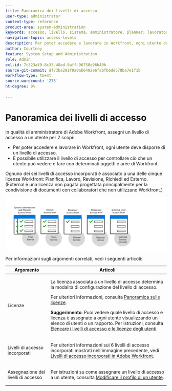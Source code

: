 ```yaml
---
title: Panoramica dei livelli di accesso
user-type: administrator
content-type: reference
product-area: system-administration
keywords: accesso, livello, sistema, amministratore, planner, lavoratore, revisore, richiedente, esterno, utente
navigation-topic: access-levels
description: Per poter accedere e lavorare in Workfront, ogni utente deve disporre di un livello di accesso. È possibile utilizzare il livello di accesso per controllare ciò che un utente può vedere e fare con determinati oggetti e aree di Workfront. Ognuno dei sei livelli di accesso incorporati è collegato a una delle cinque licenze Workfront, che sono Piano, Lavoro, Revisione, Richiesta ed Esterno.
author: Courtney
feature: System Setup and Administration
role: Admin
exl-id: 7c323af9-8c33-48ad-9aff-96758e96b40b
source-git-commit: df73ba291f0a0ab6492e6fabfb6de578ba7e1f1b
workflow-type: tm+mt
source-wordcount: '273'
ht-degree: 0%

---
```


# Panoramica dei livelli di accesso

In qualità di amministratore di Adobe Workfront, assegni un livello di accesso a un utente per 2 scopi:

* Per poter accedere e lavorare in Workfront, ogni utente deve disporre di un livello di accesso.
* È possibile utilizzare il livello di accesso per controllare ciò che un utente può vedere e fare con determinati oggetti e aree di Workfront.

Ognuno dei sei livelli di accesso incorporati è associato a una delle cinque licenze Workfront: Pianifica, Lavoro, Revisione, Richiedi ed Esterno. (External è una licenza non pagata progettata principalmente per la condivisione di documenti con collaboratori che non utilizzano Workfront.)

![](assets/access-levels-and-licenses-old.png)

Per informazioni sugli argomenti correlati, vedi i seguenti articoli:

<table style="table-layout:auto"> 
 <col> 
 <col> 
 <thead> 
  <tr> 
   <th>Argomento</th> 
   <th>Articoli</th> 
  </tr> 
 </thead> 
 <tbody> 
  <tr> 
   <td>Licenze</td> 
   <td> <p>La licenza associata a un livello di accesso determina la modalità di configurazione del livello di accesso.</p> <p>Per ulteriori informazioni, consulta <a href="../../../administration-and-setup/add-users/access-levels-and-object-permissions/wf-licenses.md" class="MCXref xref">Panoramica sulle licenze</a>.</p> <p><strong>Suggerimento</strong>: Puoi vedere quale livello di accesso e licenza è assegnato a ogni utente visualizzando un elenco di utenti o un rapporto. Per istruzioni, consulta <a href="../../../administration-and-setup/add-users/access-levels-and-object-permissions/list-access-levels-and-licenses-for-your-users.md" class="MCXref xref">Elencare i livelli di accesso e le licenze degli utenti</a>.</p> </td> 
  </tr> 
  <tr> 
   <td>Livelli di accesso incorporati</td> 
   <td> <p>Per ulteriori informazioni sui 6 livelli di accesso incorporati mostrati nell'immagine precedente, vedi <a href="../../../administration-and-setup/add-users/access-levels-and-object-permissions/default-access-levels-in-workfront.md" class="MCXref xref">Livelli di accesso incorporati in Adobe Workfront</a>.</p> </td> 
  </tr> 
  <tr> 
   <td>Assegnazione dei livelli di accesso</td> 
   <td> <p>Per istruzioni su come assegnare un livello di accesso a un utente, consulta <a href="../../../administration-and-setup/add-users/create-and-manage-users/edit-a-users-profile.md" class="MCXref xref">Modificare il profilo di un utente</a>.</p> </td> 
  </tr> 
  <!--
  <tr> 
   <td>Access levels and proofing</td> 
   <td> <p>Your users' access levels can affect proofing for each permission profile. For more information, see the section in the article .</p> </td> 
  </tr> 
  -->
 </tbody> 
</table>
